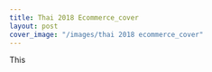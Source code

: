 ```yaml
---
title: Thai 2018 Ecommerce_cover
layout: post
cover_image: "/images/thai 2018 ecommerce_cover"
---
```


This

